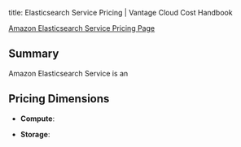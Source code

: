 title: Elasticsearch Service Pricing | Vantage Cloud Cost Handbook

[Amazon Elasticsearch Service Pricing Page](https://aws.amazon.com/elasticsearch-service/pricing/)

## Summary

Amazon Elasticsearch Service is an 

## Pricing Dimensions

* **Compute**: 

* **Storage**:
